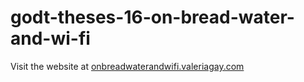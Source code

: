 # godt-theses-16-on-bread-water-and-wi-fi

Visit the website at [onbreadwaterandwifi.valeriagay.com](http://onbreadwaterandwifi.valeriagay.com)
